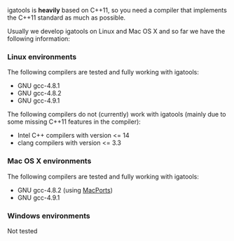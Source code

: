igatools is **heavily** based on C++11, so you need a compiler that implements the C++11 standard as much as possible.

Usually we develop igatools on Linux and Mac OS X and so far we have the following information:

### Linux environments ###

The following compilers are tested and fully working with igatools:
  * GNU gcc-4.8.1
  * GNU gcc-4.8.2
  * GNU gcc-4.9.1

The following compilers do not (currently) work with igatools (mainly due to some missing C++11 features in the compiler):
  * Intel C++ compilers with version <= 14
  * clang compilers with version <= 3.3

### Mac OS X environments ###

The following compilers are tested and fully working with igatools:
  * GNU gcc-4.8.2 (using [MacPorts](http://www.macports.org))
  * GNU gcc-4.9.1

### Windows environments ###
Not tested